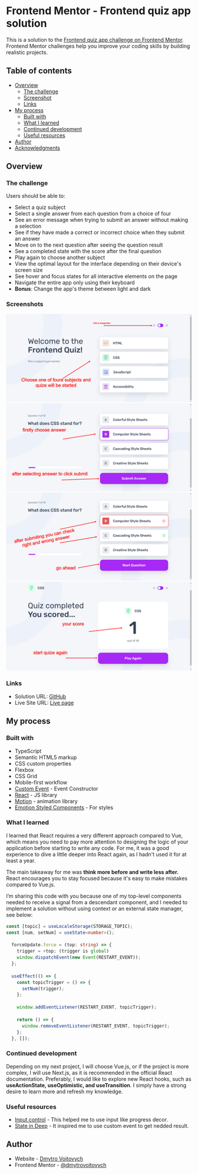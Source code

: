 # Frontend Mentor - Frontend quiz app solution

This is a solution to the [Frontend quiz app challenge on Frontend Mentor](https://www.frontendmentor.io/challenges/frontend-quiz-app-BE7xkzXQnU). Frontend Mentor challenges help you improve your coding skills by building realistic projects. 

## Table of contents

- [Overview](#overview)
  - [The challenge](#the-challenge)
  - [Screenshot](#screenshot)
  - [Links](#links)
- [My process](#my-process)
  - [Built with](#built-with)
  - [What I learned](#what-i-learned)
  - [Continued development](#continued-development)
  - [Useful resources](#useful-resources)
- [Author](#author)
- [Acknowledgments](#acknowledgments)

## Overview

### The challenge

Users should be able to:

- Select a quiz subject
- Select a single answer from each question from a choice of four
- See an error message when trying to submit an answer without making a selection
- See if they have made a correct or incorrect choice when they submit an answer
- Move on to the next question after seeing the question result
- See a completed state with the score after the final question
- Play again to choose another subject
- View the optimal layout for the interface depending on their device's screen size
- See hover and focus states for all interactive elements on the page
- Navigate the entire app only using their keyboard
- **Bonus**: Change the app's theme between light and dark

### Screenshots

![](./screenshotes/quiz1.png)
![](./screenshotes/quiz2.png)
![](./screenshotes/quiz3.png)
![](./screenshotes/quiz4.png)


### Links

- Solution URL: [GitHub](https://github.com/DmytroVoitovych/Frontend-Quiz-app)
- Live Site URL: [Live page](https://dmytrovoitovych.github.io/Frontend-Quiz-app/)

## My process

### Built with
- TypeScript
- Semantic HTML5 markup
- CSS custom properties
- Flexbox
- CSS Grid
- Mobile-first workflow
- [Custom Event](https://developer.mozilla.org/en-US/docs/Web/API/Event/Event) - Event Constructor
- [React](https://reactjs.org/) - JS library
- [Motion](https://motion.dev/) - animation library
- [Emotion Styled Components](https://emotion.sh/docs/styled) - For styles



### What I learned

I learned that React requires a very different approach compared to Vue, which means you need to pay more attention to designing the logic of your application before starting to write any code. For me, it was a good experience to dive a little deeper into React again, as I hadn't used it for at least a year.

The main takeaway for me was **think more before and write less after.** React encourages you to stay focused because it's easy to make mistakes compared to Vue.js.

I’m sharing this code with you because one of my top-level components needed to receive a signal from a descendant component, and I needed to implement a solution without using context or an external state manager, see below:

```ts
const [topic] = useLocaleStorage(STORAGE_TOPIC);
const [num, setNum] = useState<number>();

  forceUpdate.force = (top: string) => {
    trigger = +top; (trigger is global)
    window.dispatchEvent(new Event(RESTART_EVENT));
  };

  useEffect(() => {
    const topicTrigger = () => {
      setNum(trigger);
    };

    window.addEventListener(RESTART_EVENT, topicTrigger);

    return () => {
      window.removeEventListener(RESTART_EVENT, topicTrigger);
    };
  }, []);
```
### Continued development

Depending on my next project, I will choose Vue.js, or if the project is more complex, I will use Next.js, as it is recommended in the official React documentation. Preferably, I would like to explore new React hooks, such as **useActionState, useOptimistic, and useTransition**. I simply have a strong desire to learn more and refresh my knowledge.

### Useful resources

- [Input control](https://react.dev/reference/react-dom/components/input#troubleshooting) - This helped me to use input like progress decor.
- [State in Deep](https://react.dev/learn/state-as-a-snapshot) - It inspired me to use custom event to get nedded result.

## Author

- Website - [Dmytro Voitovych](https://portfolio-dmytrovoitovych.vercel.app/)
- Frontend Mentor - [@dmytrovoitovych](https://www.frontendmentor.io/profile/DmytroVoitovych)

